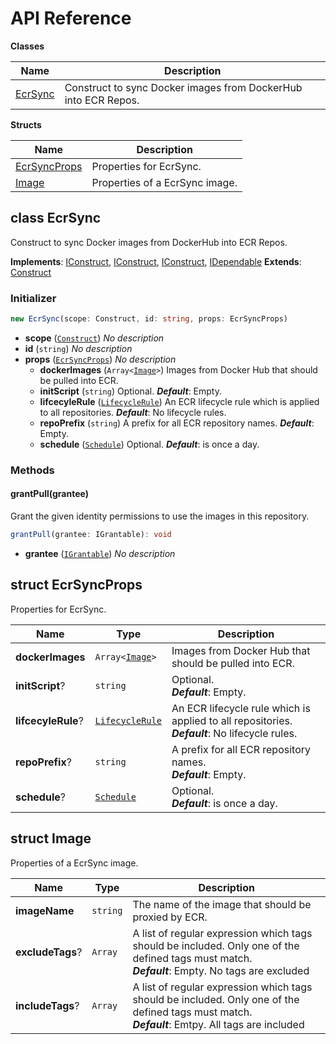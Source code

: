 # API Reference

**Classes**

Name|Description
----|-----------
[EcrSync](#pgarbe-cdk-ecr-sync-ecrsync)|Construct to sync Docker images from DockerHub into ECR Repos.


**Structs**

Name|Description
----|-----------
[EcrSyncProps](#pgarbe-cdk-ecr-sync-ecrsyncprops)|Properties for EcrSync.
[Image](#pgarbe-cdk-ecr-sync-image)|Properties of a EcrSync image.



## class EcrSync  <a id="pgarbe-cdk-ecr-sync-ecrsync"></a>

Construct to sync Docker images from DockerHub into ECR Repos.

__Implements__: [IConstruct](#constructs-iconstruct), [IConstruct](#aws-cdk-core-iconstruct), [IConstruct](#constructs-iconstruct), [IDependable](#aws-cdk-core-idependable)
__Extends__: [Construct](#aws-cdk-core-construct)

### Initializer




```ts
new EcrSync(scope: Construct, id: string, props: EcrSyncProps)
```

* **scope** (<code>[Construct](#aws-cdk-core-construct)</code>)  *No description*
* **id** (<code>string</code>)  *No description*
* **props** (<code>[EcrSyncProps](#pgarbe-cdk-ecr-sync-ecrsyncprops)</code>)  *No description*
  * **dockerImages** (<code>Array<[Image](#pgarbe-cdk-ecr-sync-image)></code>)  Images from Docker Hub that should be pulled into ECR. 
  * **initScript** (<code>string</code>)  Optional. __*Default*__: Empty.
  * **lifcecyleRule** (<code>[LifecycleRule](#aws-cdk-aws-ecr-lifecyclerule)</code>)  An ECR lifecycle rule which is applied to all repositories. __*Default*__: No lifecycle rules.
  * **repoPrefix** (<code>string</code>)  A prefix for all ECR repository names. __*Default*__: Empty.
  * **schedule** (<code>[Schedule](#aws-cdk-aws-events-schedule)</code>)  Optional. __*Default*__: is once a day.


### Methods


#### grantPull(grantee) <a id="pgarbe-cdk-ecr-sync-ecrsync-grantpull"></a>

Grant the given identity permissions to use the images in this repository.

```ts
grantPull(grantee: IGrantable): void
```

* **grantee** (<code>[IGrantable](#aws-cdk-aws-iam-igrantable)</code>)  *No description*






## struct EcrSyncProps  <a id="pgarbe-cdk-ecr-sync-ecrsyncprops"></a>


Properties for EcrSync.



Name | Type | Description 
-----|------|-------------
**dockerImages** | <code>Array<[Image](#pgarbe-cdk-ecr-sync-image)></code> | Images from Docker Hub that should be pulled into ECR.
**initScript**? | <code>string</code> | Optional.<br/>__*Default*__: Empty.
**lifcecyleRule**? | <code>[LifecycleRule](#aws-cdk-aws-ecr-lifecyclerule)</code> | An ECR lifecycle rule which is applied to all repositories.<br/>__*Default*__: No lifecycle rules.
**repoPrefix**? | <code>string</code> | A prefix for all ECR repository names.<br/>__*Default*__: Empty.
**schedule**? | <code>[Schedule](#aws-cdk-aws-events-schedule)</code> | Optional.<br/>__*Default*__: is once a day.



## struct Image  <a id="pgarbe-cdk-ecr-sync-image"></a>


Properties of a EcrSync image.



Name | Type | Description 
-----|------|-------------
**imageName** | <code>string</code> | The name of the image that should be proxied by ECR.
**excludeTags**? | <code>Array<string></code> | A list of regular expression which tags should be included. Only one of the defined tags must match.<br/>__*Default*__: Empty. No tags are excluded
**includeTags**? | <code>Array<string></code> | A list of regular expression which tags should be included. Only one of the defined tags must match.<br/>__*Default*__: Emtpy. All tags are included



